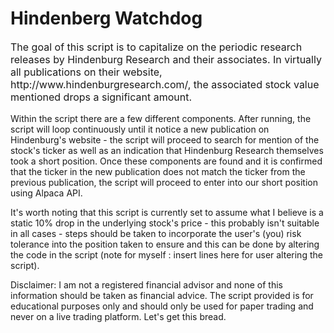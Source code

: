 # Hindenberg Watchdog
<p style="font-size: 16px;"> The goal of this script is to capitalize on the periodic research releases by Hindenburg Research and their associates. In virtually all publications on their website, http://www.hindenburgresearch.com/, the associated stock value mentioned drops a  significant amount.

Within the script there are a few different components. After running, the script will loop continuously until it notice a new publication on Hindenburg's website - the script will proceed to search for mention of the stock's ticker as well as an indication that Hindenburg Research themselves took a short position. Once these components are found and it is confirmed that the ticker in the new publication does not match the ticker from the previous publication, the script will proceed to enter into our short position using Alpaca API.

It's worth noting that this script is currently set to assume what I believe is a static 10% drop in the underlying stock's price - this probably isn't suitable in all cases - steps should be taken to incorporate the user's (you) risk tolerance into the position taken to ensure and this can be done by altering the code in the script (note for myself : insert lines here for user altering the script).

Disclaimer: I am not a registered financial advisor and none of this information should be taken as financial advice. The script provided is for educational purposes only and should only be used for paper trading and never on a live trading platform. Let's get this bread.</p>


